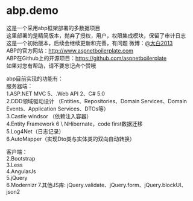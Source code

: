 ﻿# abp.demo
这是一个采用abp框架部署的多数据项目<br/>
这里部署的是精简版本，抛弃了授权，用户，权限集成模块，保留了审计日志<br/>
这是一个初始版本，后续会继续更新和完善，有问题 微博：[@大白2013](http://weibo.com/u/2239977692)  <br/>
ABP的官方网站：http://www.aspnetboilerplate.com<br/>
ABP在Github上的开源项目：https://github.com/aspnetboilerplate<br/>
如果对您有帮助，请不要忘记点个赞哦 <br/>

abp目前实现的功能有：<br/>
服务器端：<br/>
1.ASP.NET MVC 5、.Web API 2、C# 5.0<br/>
2.DDD领域驱动设计 （Entities、Repositories、Domain Services、Domain Events、Application Services、DTOs等）<br/>
3.Castle windsor （依赖注入容器）<br/>
4.Entity Framework 6 \ NHibernate，code first数据迁移<br/>
5.Log4Net（日志记录）<br/>
6.AutoMapper（实现Dto类与实体类的双向自动转换）<br/>

客户端：<br/>
2.Bootstrap <br/>
3.Less<br/>
4.AngularJs<br/>
5.jQuery<br/>
6.Modernizr
7.其他JS库: jQuery.validate、jQuery.form、jQuery.blockUI、json2

